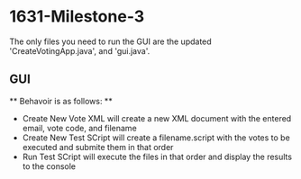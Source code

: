 # 1631-Milestone-3

The only files you need to run the GUI are the updated 'CreateVotingApp.java', and 'gui.java'.

## GUI
** Behavoir is as follows: **

* Create New Vote XML will create a new XML document with the entered email, vote code, and filename
* Create New Test SCript will create a filename.script with the votes to be executed and submite them in that order
* Run Test SCript will execute the files in that order and display the results to the console
